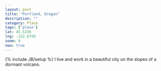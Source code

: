 ```yaml
---
layout: post
title: "Portland, Oregon"
description: ""
category: Place
tags: ['place']
lat: 45.5236
lng: -122.6750
zoom: 8
now: true
---
```

{% include JB/setup %}
I live and work in a beautiful city on the slopes of a dormant volcano.
